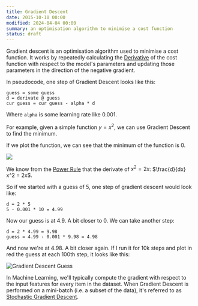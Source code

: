 ```yaml
---
title: Gradient Descent
date: 2015-10-10 00:00
modified: 2024-04-04 00:00
summary: an optimisation algorithm to minimise a cost function
status: draft
---
```


Gradient descent is an optimisation algorithm used to minimise a cost function. It works by repeatedly calculating the [Derivative](../../../permanent/derivative.md) of the cost function with respect to the model's parameters and updating those parameters in the direction of the negative gradient. 


In pseudocode, one step of Gradient Descent looks like this:

```
guess = some guess
d = derivate @ guess
cur guess = cur guess - alpha * d
```

Where `alpha` is some learning rate like 0.001.

For example, given a simple function $y = x^2$, we can use Gradient Descent to find the minimum.

If we plot the function, we can see that the minimum of the function is 0.

![](../../../_media/gradient-descent-y-x-squared.png)

We know from the [Power Rule](Power%20Rule) that the derivate of $x^2 = 2x$: $\frac{d}{dx} x^2 = 2x$.

So if we started with a guess of 5, one step of gradient descent would look like:

```
d = 2 * 5
5 - 0.001 * 10 = 4.99
```

Now our guess is at 4.9. A bit closer to 0. We can take another step:

```
d = 2 * 4.99 = 9.98
guess = 4.99 - 0.001 * 9.98 = 4.98
```

And now we're at 4.98. A bit closer again. If I run it for 10k steps and plot in red the guess at each 100th step, it looks like this:

![Gradient Descent Guess](../../../_media/gradient-descent-guess.png)

In Machine Learning, we'll typically compute the gradient with respect to the input features for every item in the dataset. When Gradient Descent is performed on a mini-batch (i.e. a subset of the data), it's referred to as [Stochastic Gradient Descent](stochastic-gradient-descent.md).
